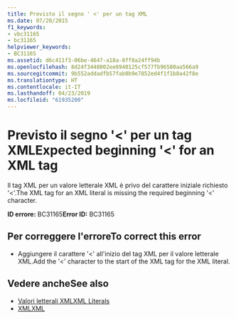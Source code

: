 ```yaml
---
title: Previsto il segno ' <' per un tag XML
ms.date: 07/20/2015
f1_keywords:
- vbc31165
- bc31165
helpviewer_keywords:
- BC31165
ms.assetid: d6c411f3-06be-4647-a18a-8ff8a24ff94b
ms.openlocfilehash: 8d24f3448002ee6940125cf577fb96580aa566a9
ms.sourcegitcommit: 9b552addadfb57fab0b9e7852ed4f1f1b8a42f8e
ms.translationtype: HT
ms.contentlocale: it-IT
ms.lasthandoff: 04/23/2019
ms.locfileid: "61935200"
---
```

# <a name="expected-beginning--for-an-xml-tag"></a><span data-ttu-id="2144a-102">Previsto il segno '\<' per un tag XML</span><span class="sxs-lookup"><span data-stu-id="2144a-102">Expected beginning '\<' for an XML tag</span></span>
<span data-ttu-id="2144a-103">Il tag XML per un valore letterale XML è privo del carattere iniziale richiesto '<'.</span><span class="sxs-lookup"><span data-stu-id="2144a-103">The XML tag for an XML literal is missing the required beginning '<' character.</span></span>  
  
 <span data-ttu-id="2144a-104">**ID errore:** BC31165</span><span class="sxs-lookup"><span data-stu-id="2144a-104">**Error ID:** BC31165</span></span>  
  
## <a name="to-correct-this-error"></a><span data-ttu-id="2144a-105">Per correggere l'errore</span><span class="sxs-lookup"><span data-stu-id="2144a-105">To correct this error</span></span>  
  
- <span data-ttu-id="2144a-106">Aggiungere il carattere '<' all'inizio del tag XML per il valore letterale XML.</span><span class="sxs-lookup"><span data-stu-id="2144a-106">Add the '<' character to the start of the XML tag for the XML literal.</span></span>  
  
## <a name="see-also"></a><span data-ttu-id="2144a-107">Vedere anche</span><span class="sxs-lookup"><span data-stu-id="2144a-107">See also</span></span>

- [<span data-ttu-id="2144a-108">Valori letterali XML</span><span class="sxs-lookup"><span data-stu-id="2144a-108">XML Literals</span></span>](../../visual-basic/language-reference/xml-literals/index.md)
- [<span data-ttu-id="2144a-109">XML</span><span class="sxs-lookup"><span data-stu-id="2144a-109">XML</span></span>](../../visual-basic/programming-guide/language-features/xml/index.md)
